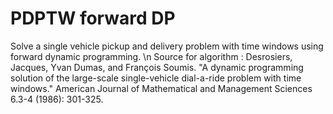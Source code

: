 # PDPTW forward DP
Solve a single vehicle pickup and delivery problem with time windows using forward dynamic programming. \n
Source for algorithm : Desrosiers, Jacques, Yvan Dumas, and François Soumis. "A dynamic programming solution of the large-scale single-vehicle dial-a-ride problem with time windows." American Journal of Mathematical and Management Sciences 6.3-4 (1986): 301-325.
